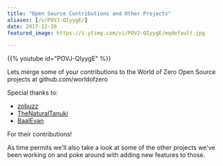 ```yaml
---
title: "Open Source Contributions and Other Projects"
aliases: [/v/POVJ-QIyygE/]
date: 2017-12-20
featured_image: https://i.ytimg.com/vi/POVJ-QIyygE/mqdefault.jpg

---
```


{{% youtube id="POVJ-QIyygE" %}}

Lets merge some of your contributions to the World of Zero Open Source projects at github.com/worldofzero

Special thanks to:

- [zobuzz](https://github.com/zobuzz)
- [TheNaturalTanuki](https://github.com/TheNaturalTanuki)
- [BaalEvan](https://github.com/BaalEvan)

For their contributions!

As time permits we'll also take a look at some of the other projects we've been working on and poke around with adding new features to those.